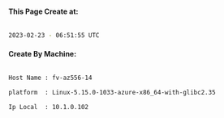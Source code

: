 
   
#### This Page Create at:

```bash

2023-02-23 - 06:51:55 UTC

```

#### Create By Machine:

```bash

Host Name : fv-az556-14

platform  : Linux-5.15.0-1033-azure-x86_64-with-glibc2.35

Ip Local  : 10.1.0.102

```

